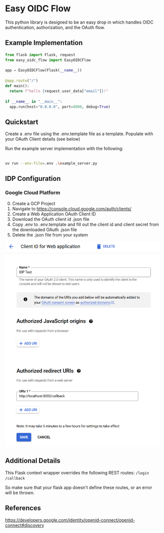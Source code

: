 # Easy OIDC Flow

This python library is designed to be an easy drop in which handles OIDC authentication,
authorization, and the OAuth flow.

## Example Implementation

```python
from flask import Flask, request
from easy_oidc_flow import EasyOIDCFlow

app = EasyOIDCFlow(Flask(__name__))

@app.route("/")
def main():
  return f"hello {request.user_data["email"]}!"

if __name__ in "__main__":
  app.run(host="0.0.0.0", port=8000, debug=True)
```


## Quickstart

Create a .env file using the .env.template file as a template. Populate with your OAuth Client details (see below)

Run the example server implementation with the following:

```bash

uv run --env-file=.env .\example_server.py
```

## IDP Configuration

### Google Cloud Platform
0) Create a GCP Project
1) Navigate to https://console.cloud.google.com/auth/clients/
2) Create a Web Application OAuth Client ID
3) Download the OAuth client id .json file
4) Copy .env to .env.template and fill out the client id and client secret from the downloaded OAuth .json file
5) Delete the .json file from your system

![Google Cloud Platform Identity Platform Client ID creation](gcp_oauth_client_id.png)

## Additional Details
This Flask context wrapper overrides the following REST routes:
`/login`
`/callback`

So make sure that your flask app doesn't define these routes, or an error will be thrown.

## References

https://developers.google.com/identity/openid-connect/openid-connect#discovery